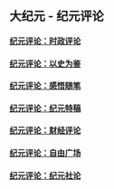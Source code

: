 ## 大纪元 - 纪元评论

#### [纪元评论：时政评论](indexes/nsc1025/README.md?02160330)
#### [纪元评论：以史为鉴](indexes/nsc1028/README.md?02160330)
#### [纪元评论：感悟随笔](indexes/nsc1035/README.md?02160330)
#### [纪元评论：纪元特稿](indexes/nsc424/README.md?02160330)
#### [纪元评论：财经评论](indexes/nsc1026/README.md?02160330)
#### [纪元评论：自由广场](indexes/nsc993/README.md?02160330)
#### [纪元评论：纪元社论](indexes/nsc422/README.md?02160330)
